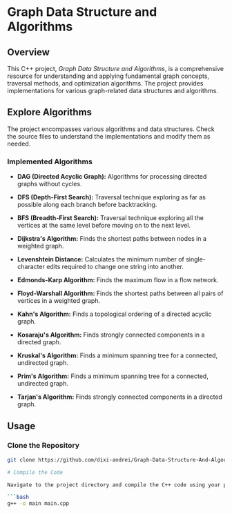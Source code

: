 # Graph Data Structure and Algorithms

## Overview

This C++ project, *Graph Data Structure and Algorithms*, is a comprehensive resource for understanding and applying fundamental graph concepts, traversal methods, and optimization algorithms. The project provides implementations for various graph-related data structures and algorithms.

## Explore Algorithms

The project encompasses various algorithms and data structures. Check the source files to understand the implementations and modify them as needed.

### Implemented Algorithms

- **DAG (Directed Acyclic Graph):**
  Algorithms for processing directed graphs without cycles.

- **DFS (Depth-First Search):**
  Traversal technique exploring as far as possible along each branch before backtracking.

- **BFS (Breadth-First Search):**
  Traversal technique exploring all the vertices at the same level before moving on to the next level.

- **Dijkstra's Algorithm:**
  Finds the shortest paths between nodes in a weighted graph.

- **Levenshtein Distance:**
  Calculates the minimum number of single-character edits required to change one string into another.

- **Edmonds-Karp Algorithm:**
  Finds the maximum flow in a flow network.

- **Floyd-Warshall Algorithm:**
  Finds the shortest paths between all pairs of vertices in a weighted graph.

- **Kahn's Algorithm:**
  Finds a topological ordering of a directed acyclic graph.

- **Kosaraju's Algorithm:**
  Finds strongly connected components in a directed graph.

- **Kruskal's Algorithm:**
  Finds a minimum spanning tree for a connected, undirected graph.

- **Prim's Algorithm:**
  Finds a minimum spanning tree for a connected, undirected graph.

- **Tarjan's Algorithm:**
  Finds strongly connected components in a directed graph.

## Usage

### Clone the Repository

```bash
git clone https://github.com/dixi-andrei/Graph-Data-Structure-And-Algorithms.git

# Compile the Code

Navigate to the project directory and compile the C++ code using your preferred compiler. For example:

```bash
g++ -o main main.cpp
